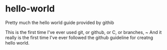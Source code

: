 # hello-world
Pretty much the hello world guide provided by githib

This is the first time I've ever used git, or github, or C, or branches, ~
And it really is the first time I've ever followed the github guideline for creatng hello world.
